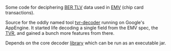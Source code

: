 Some code for deciphering [BER TLV](http://en.wikipedia.org/wiki/X.690#BER_encoding) data used in [EMV](http://en.wikipedia.org/wiki/EMV) (chip card transactions).

Source for the oddly named tool [tvr-decoder](http://tvr-decoder.appspot.com) running on Google's AppEngine. It started life decoding a single field from the EMV spec, the [TVR](http://en.wikipedia.org/wiki/Terminal_verification_results), and gained a bunch more features from there.

Depends on the core decoder [library](https://github.com/binaryfoo/emv-bertlv) which can be run as an executable jar.